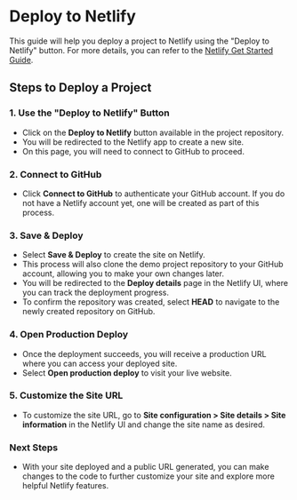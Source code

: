# Deploy to Netlify

This guide will help you deploy a project to Netlify using the "Deploy to Netlify" button. For more details, you can refer to the [Netlify Get Started Guide](https://docs.netlify.com/get-started/).

## Steps to Deploy a Project

### 1. Use the "Deploy to Netlify" Button
- Click on the **Deploy to Netlify** button available in the project repository.
- You will be redirected to the Netlify app to create a new site.
- On this page, you will need to connect to GitHub to proceed.

### 2. Connect to GitHub
- Click **Connect to GitHub** to authenticate your GitHub account. If you do not have a Netlify account yet, one will be created as part of this process.

### 3. Save & Deploy
- Select **Save & Deploy** to create the site on Netlify.
- This process will also clone the demo project repository to your GitHub account, allowing you to make your own changes later.
- You will be redirected to the **Deploy details** page in the Netlify UI, where you can track the deployment progress.
- To confirm the repository was created, select **HEAD** to navigate to the newly created repository on GitHub.

### 4. Open Production Deploy
- Once the deployment succeeds, you will receive a production URL where you can access your deployed site.
- Select **Open production deploy** to visit your live website.

### 5. Customize the Site URL
- To customize the site URL, go to **Site configuration > Site details > Site information** in the Netlify UI and change the site name as desired.

### Next Steps
- With your site deployed and a public URL generated, you can make changes to the code to further customize your site and explore more helpful Netlify features.

